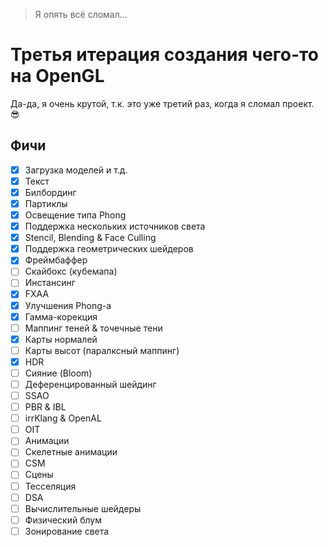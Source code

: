 > Я опять всё сломал...
# Третья итерация создания чего-то на OpenGL
Да-да, я очень крутой, т.к. это уже третий раз, когда я сломал проект. 😎

## Фичи
- [X] Загрузка моделей и т.д.  
- [X] Текст  
- [X] Билбординг  
- [X] Партиклы  
- [X] Освещение типа Phong  
- [X] Поддержка нескольких источников света  
- [X] Stencil, Blending & Face Culling  
- [X] Поддержка геометрических шейдеров  
- [X] Фреймбаффер  
- [ ] Скайбокс (кубемапа)  
- [ ] Инстансинг  
- [X] FXAA  
- [X] Улучшения Phong-а  
- [X] Гамма-корекция  
- [ ] Маппинг теней & точечные тени  
- [X] Карты нормалей  
- [ ] Карты высот (паралксный маппинг)  
- [X] HDR  
- [ ] Сияние (Bloom)  
- [ ] Деференцированный шейдинг  
- [ ] SSAO  
- [ ] PBR & IBL  
- [ ] irrKlang & OpenAL  
- [ ] OIT  
- [ ] Анимации  
- [ ] Скелетные анимации  
- [ ] CSM  
- [ ] Сцены  
- [ ] Тесселяция  
- [ ] DSA  
- [ ] Вычислительные шейдеры  
- [ ] Физический блум  
- [ ] Зонирование света  
